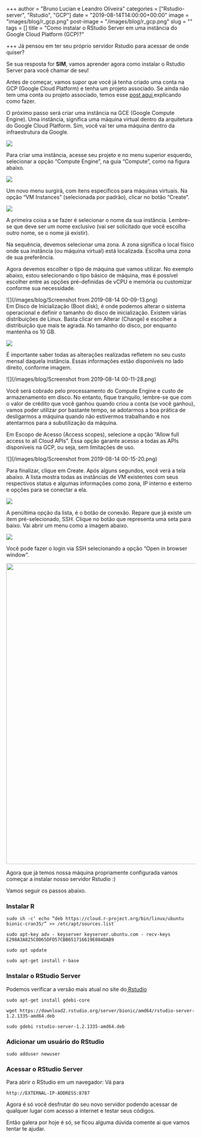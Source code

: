 +++
author = "Bruno Lucian e Leandro Oliveira"
categories = ["Rstudio-server", "Rstudio", "GCP"]
date = "2019-08-14T14:00:00+00:00"
image = "images/blog/r_gcp.png"
post-image = "/images/blog/r_gcp.png"
slug = ""
tags = []
title = "Como instalar o RStudio Server em uma instância do Google Cloud Platform (GCP)?"

+++
Já pensou em ter seu próprio servidor Rstudio para acessar de onde quiser?

Se sua resposta for **SIM**, vamos aprender agora como instalar o Rstudio Server para você chamar de seu!

Antes de começar, vamos supor que você já tenha criado uma conta na GCP (Google Cloud Platform) e tenha um projeto associado. Se ainda não tem uma conta ou projeto associado, temos esse [post aqui ](https://www.dadosaleatorios.com.br/post/como-criar-uma-conta-na-gcp/)explicando como fazer.

O próximo passo será criar uma instância na GCE (Google Compute Engine). Uma instância, significa uma máquina virtual dentro da arquitetura do Google Cloud Platform. Sim, você vai ter uma máquina dentro da infraestrutura da Google.

![](/images/blog/comemorar_hi5.gif)

Para criar uma instância, acesse seu projeto e no menu superior esquerdo, selecionar a opção “Compute Engine”, na guia “Compute”, como na figura abaixo.

![](/images/blog/compute_engine.jpeg)

Um novo menu surgirá, com itens específicos para máquinas virtuais. Na opção “VM Instances” (selecionada por padrão), clicar no botão “Create”.

![](/images/blog/create_engine.jpeg)

A primeira coisa a se fazer é selecionar o nome da sua instância. Lembre-se que deve ser um nome exclusivo (vai ser solicitado que você escolha outro nome, se o nome já existir).

Na sequência, devemos selecionar uma zona. A zona significa o local físico onde sua instância (ou máquina virtual) está localizada. Escolha uma zona de sua preferência.

Agora devemos escolher o tipo de máquina que vamos utilizar. No exemplo abaixo, estou selecionando o tipo básico de máquina, mas é possível escolher entre as opções pré-definidas de vCPU e memória ou customizar conforme sua necessidade.

![](/images/blog/Screenshot from 2019-08-14 00-09-13.png)  
Em Disco de Inicialização (Boot disk), é onde podemos alterar o sistema operacional e definir o tamanho do disco de inicialização. Existem várias distribuições de Linux. Basta clicar em Alterar (Change) e escolher a distribuição que mais te agrada. No tamanho do disco, por enquanto mantenha os 10 GB.

![](/images/blog/choose_ubuntu.jpeg)

É importante saber todas as alterações realizadas refletem no seu custo mensal daquela instância. Essas informações estão disponíveis no lado direito, conforme imagem.

![](/images/blog/Screenshot from 2019-08-14 00-11-28.png)

Você será cobrado pelo processamento do Compute Engine e custo de armazenamento em disco. No entanto, fique tranquilo, lembre-se que com o valor de crédito que você ganhou quando criou a conta (se você ganhou), vamos poder utilizar por bastante tempo, se adotarmos a boa prática de desligarmos a máquina quando não estivermos trabalhando e nos atentarmos para a subutilização da máquina.

Em Escopo de Acesso (Access scopes), selecione a opção “Allow full access to all Cloud APIs”. Essa opção garante acesso a todas as APIs disponíveis na GCP, ou seja, sem limitações de uso.

![](/images/blog/Screenshot from 2019-08-14 00-15-20.png)

Para finalizar, clique em Create. Após alguns segundos, você verá a tela abaixo. A lista mostra todas as instâncias de VM existentes com seus respectivos status e algumas informações como zona, IP interno e externo e opções para se conectar a ela.

![](/images/blog/allow_API.jpeg)

A penúltima opção da lista, é o botão de conexão. Repare que já existe um item pré-selecionado, SSH. Clique no botão que representa uma seta para baixo. Vai abrir um menu como a imagem abaixo.

![](/images/blog/ssh_enter.jpeg)

Você pode fazer o login via SSH selecionando a opção “Open in browser window”.

<img src="/images/blog/ssh_show_.png"  width="800px" />

Agora que já temos nossa máquina propriamente configurada vamos começar a instalar nosso servidor Rstudio :)

Vamos seguir os passos abaixo.

### Instalar R

    sudo sh -c‘ echo “deb https://cloud.r-project.org/bin/linux/ubuntu bionic-cran35/” >> /etc/apt/sources.list`
    
    sudo apt-key adv - keyserver keyserver.ubuntu.com - recv-keys E298A3A825C0D65DFD57CBB651716619E084DAB9
    
    sudo apt update
    
    sudo apt-get install r-base

### Instalar o RStudio Server

Podemos verificar a versão mais atual no site do[ Rstudio](https://www.rstudio.com/products/rstudio/download-server/ "Rstudio-server")

    sudo apt-get install gdebi-core
    
    wget https://download2.rstudio.org/server/bionic/amd64/rstudio-server-1.2.1335-amd64.deb
    
    sudo gdebi rstudio-server-1.2.1335-amd64.deb

### Adicionar um usuário do RStudio

    sudo adduser newuser

### Acessar o RStudio Server

Para abrir o RStudio em um navegador: Vá para

    http://EXTERNAL-IP-ADDRESS:8787

Agora é só você desfrutar do seu novo servidor podendo acessar de qualquer lugar com acesso a internet e testar seus códigos. 

Então galera por hoje é só, se ficou alguma dúvida comente ai que vamos tentar te ajudar.